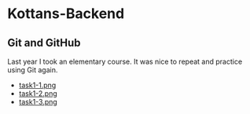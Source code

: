 # Kottans-Backend

## Git and GitHub

Last year I took an elementary course. It was nice to repeat and practice using Git again.

* [task1-1.png](/Git_and_GitHub/task1-1.png)
* [task1-2.png](/Git_and_GitHub/task1-2.png) 
* [task1-3.png](/Git_and_GitHub/task1-3.png)